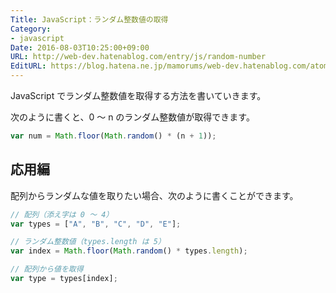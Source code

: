 ```yaml
---
Title: JavaScript：ランダム整数値の取得
Category:
- javascript
Date: 2016-08-03T10:25:00+09:00
URL: http://web-dev.hatenablog.com/entry/js/random-number
EditURL: https://blog.hatena.ne.jp/mamorums/web-dev.hatenablog.com/atom/entry/10328749687178876869
---
```


JavaScript でランダム整数値を取得する方法を書いていきます。

次のように書くと、0 ～ n のランダム整数値が取得できます。

```javascript
var num = Math.floor(Math.random() * (n + 1));
```

## 応用編
配列からランダムな値を取りたい場合、次のように書くことができます。

```javascript
// 配列（添え字は 0 ～ 4）
var types = ["A", "B", "C", "D", "E"];

// ランダム整数値（types.length は 5）
var index = Math.floor(Math.random() * types.length);

// 配列から値を取得
var type = types[index];	
```
